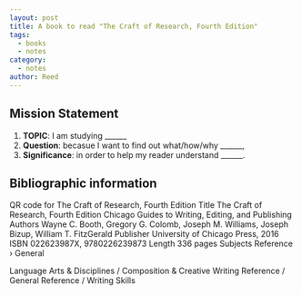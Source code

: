 ```yaml
---
layout: post
title: A book to read "The Craft of Research, Fourth Edition"
tags: 
  - books
  - notes
category: 
  - notes
author: Reed
---
```


## Mission Statement
1. **TOPIC**: I am studying ______
1. **Question**: becasue I want to find out what/how/why ______, 
1. **Significance**: in order to help my reader understand ______. 

## Bibliographic information

QR code for The Craft of Research, Fourth Edition
Title	The Craft of Research, Fourth Edition
Chicago Guides to Writing, Editing, and Publishing
Authors	Wayne C. Booth, Gregory G. Colomb, Joseph M. Williams, Joseph Bizup, William T. FitzGerald
Publisher	University of Chicago Press, 2016
ISBN	022623987X, 9780226239873
Length	336 pages
Subjects	Reference › General

Language Arts & Disciplines / Composition & Creative Writing
Reference / General
Reference / Writing Skills